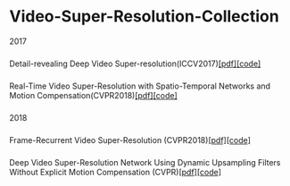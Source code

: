 # Video-Super-Resolution-Collection
2017
###
Detail-revealing Deep Video Super-resolution(ICCV2017)[[pdf]](https://open.youtu.qq.com/app/file/iccv17_videoSR.pdf)[[code]](https://github.com/jiangsutx/SPMC_VideoSR)
###
Real-Time Video Super-Resolution with Spatio-Temporal Networks and Motion Compensation(CVPR2018)[[pdf]](http://openaccess.thecvf.com/content_cvpr_2017/papers/Caballero_Real-Time_Video_Super-Resolution_CVPR_2017_paper.pdf)[[code]](https://github.com/JuheonYi/VESPCN-PyTorch)
###
2018
###
Frame-Recurrent Video Super-Resolution (CVPR2018)[[pdf]](https://arxiv.org/pdf/1801.04590.pdf)[[code]](https://github.com/msmsajjadi/FRVSR)
###
Deep Video Super-Resolution Network Using Dynamic Upsampling Filters Without Explicit Motion Compensation (CVPR)[[pdf]](http://openaccess.thecvf.com/content_cvpr_2018/papers/Jo_Deep_Video_Super-Resolution_CVPR_2018_paper.pdf)[[code]](https://github.com/yhjo09/VSR-DUF)
